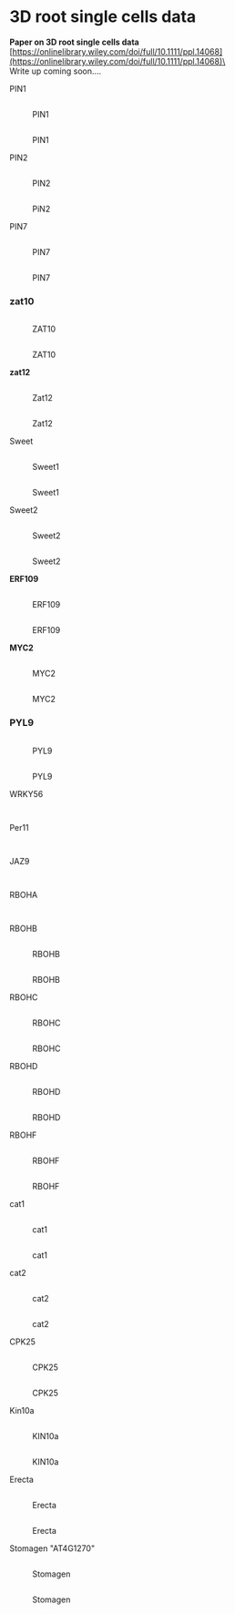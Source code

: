 # 3D root single cells data

**Paper on 3D root single cells data**\
[https://onlinelibrary.wiley.com/doi/full/10.1111/ppl.14068](https://onlinelibrary.wiley.com/doi/full/10.1111/ppl.14068)\
\
Write up coming soon....

PIN1

<div>

<figure><img src="../.gitbook/assets/AT1G73590-PIN1 back.jpg" alt=""><figcaption><p>PIN1</p></figcaption></figure>

 

<figure><img src="../.gitbook/assets/AT1G73590-PIN1 front.jpg" alt=""><figcaption><p>PIN1</p></figcaption></figure>

</div>

PIN2

<div>

<figure><img src="../.gitbook/assets/AT5G57090-PIN2 back.jpg" alt=""><figcaption><p>PIN2</p></figcaption></figure>

 

<figure><img src="../.gitbook/assets/AT5G57090-PIN2 front.jpg" alt=""><figcaption><p>PiN2</p></figcaption></figure>

</div>



PIN7

<div>

<figure><img src="../.gitbook/assets/AT1G23080-PIN7 back (1).jpg" alt=""><figcaption><p>PIN7</p></figcaption></figure>

 

<figure><img src="../.gitbook/assets/AT1G23080-PIN7 front (1).jpg" alt=""><figcaption><p>PIN7</p></figcaption></figure>

</div>

### zat10

<div>

<figure><img src="../.gitbook/assets/AT1G27730-ZAT10 back (2).jpg" alt=""><figcaption><p>ZAT10</p></figcaption></figure>

 

<figure><img src="../.gitbook/assets/AT1G27730-ZAT10 front (3).jpg" alt=""><figcaption><p>ZAT10</p></figcaption></figure>

</div>



**zat12**

<div>

<figure><img src="../.gitbook/assets/AT5G59820-ZAT12 back.jpg" alt=""><figcaption><p>Zat12</p></figcaption></figure>

 

<figure><img src="../.gitbook/assets/AT5G59820-ZAT12 front.jpg" alt=""><figcaption><p>Zat12</p></figcaption></figure>

</div>

Sweet



<div>

<figure><img src="../.gitbook/assets/AT1G21460-SWEET1 back.jpg" alt=""><figcaption><p>Sweet1</p></figcaption></figure>

 

<figure><img src="../.gitbook/assets/AT1G21460-SWEET1 front.jpg" alt=""><figcaption><p>Sweet1</p></figcaption></figure>

</div>

Sweet2

<div>

<figure><img src="../.gitbook/assets/AT3G14770-SWEET2 back.jpg" alt=""><figcaption><p>Sweet2</p></figcaption></figure>

 

<figure><img src="../.gitbook/assets/AT3G14770-SWEET2 front.jpg" alt=""><figcaption><p>Sweet2</p></figcaption></figure>

</div>



**ERF109**



<div>

<figure><img src="../.gitbook/assets/AT4G34410-ERF109 back.jpg" alt=""><figcaption><p>ERF109</p></figcaption></figure>

 

<figure><img src="../.gitbook/assets/AT4G34410-ERF109 front.jpg" alt=""><figcaption><p>ERF109</p></figcaption></figure>

</div>



**MYC2**

<div>

<figure><img src="../.gitbook/assets/AT1G32640-MYC2 back (1).jpg" alt=""><figcaption><p>MYC2</p></figcaption></figure>

 

<figure><img src="../.gitbook/assets/AT1G32640-MYC2 front (1).jpg" alt=""><figcaption><p>MYC2</p></figcaption></figure>

</div>



### PYL9&#x20;

<div>

<figure><img src="../.gitbook/assets/AT1G01360-PYL9 back (1).jpg" alt=""><figcaption><p>PYL9</p></figcaption></figure>

 

<figure><img src="../.gitbook/assets/AT1G01360-PYL9 front (1).jpg" alt=""><figcaption><p>PYL9</p></figcaption></figure>

</div>





WRKY56

<div>

<figure><img src="../.gitbook/assets/AT1G64000-WRKY56 back.jpg" alt=""><figcaption></figcaption></figure>

 

<figure><img src="../.gitbook/assets/AT1G64000-WRKY56 front.jpg" alt=""><figcaption></figcaption></figure>

</div>

Per11

<div>

<figure><img src="../.gitbook/assets/AT1G68850-PER11 back.jpg" alt=""><figcaption></figcaption></figure>

 

<figure><img src="../.gitbook/assets/AT1G68850-PER11 front.jpg" alt=""><figcaption></figcaption></figure>

</div>

JAZ9

<div>

<figure><img src="../.gitbook/assets/AT1G70700-JAZ9 back.jpg" alt=""><figcaption></figcaption></figure>

 

<figure><img src="../.gitbook/assets/AT1G70700-JAZ9 front.jpg" alt=""><figcaption></figcaption></figure>

</div>



RBOHA



<div>

<figure><img src="../.gitbook/assets/AT5G07390-RBOHA back.jpg" alt=""><figcaption></figcaption></figure>

 

<figure><img src="../.gitbook/assets/AT5G07390-RBOHA front.jpg" alt=""><figcaption></figcaption></figure>

</div>



RBOHB



<div>

<figure><img src="../.gitbook/assets/AT1G09090-RBOHB back (1).jpg" alt=""><figcaption><p>RBOHB</p></figcaption></figure>

 

<figure><img src="../.gitbook/assets/AT1G09090-RBOHB front (1).jpg" alt=""><figcaption><p>RBOHB</p></figcaption></figure>

</div>



RBOHC

<div>

<figure><img src="../.gitbook/assets/AT5G51060-RBOHC back.jpg" alt=""><figcaption><p>RBOHC</p></figcaption></figure>

 

<figure><img src="../.gitbook/assets/AT5G51060-RBOHC front.jpg" alt=""><figcaption><p>RBOHC</p></figcaption></figure>

</div>



RBOHD

<div>

<figure><img src="../.gitbook/assets/AT5G47910-RBOHD back.jpg" alt=""><figcaption><p>RBOHD</p></figcaption></figure>

 

<figure><img src="../.gitbook/assets/AT5G47910-RBOHD front.jpg" alt=""><figcaption><p>RBOHD</p></figcaption></figure>

</div>



RBOHF

<div>

<figure><img src="../.gitbook/assets/AT1G64060-RBOHF back (1).jpg" alt=""><figcaption><p>RBOHF</p></figcaption></figure>

 

<figure><img src="../.gitbook/assets/AT1G64060-RBOHF front (1).jpg" alt=""><figcaption><p>RBOHF</p></figcaption></figure>

</div>



cat1

<div>

<figure><img src="../.gitbook/assets/AT1G20630-CAT1 back.jpg" alt=""><figcaption><p>cat1</p></figcaption></figure>

 

<figure><img src="../.gitbook/assets/AT1G20630-CAT1 front.jpg" alt=""><figcaption><p>cat1</p></figcaption></figure>

</div>



cat2

<div>

<figure><img src="../.gitbook/assets/AT4G35090-CAT2 back.jpg" alt=""><figcaption><p>cat2</p></figcaption></figure>

 

<figure><img src="../.gitbook/assets/AT4G35090-CAT2 front.jpg" alt=""><figcaption><p>cat2</p></figcaption></figure>

</div>

CPK25

<div>

<figure><img src="../.gitbook/assets/AT2G35890-CPK25 back.jpg" alt=""><figcaption><p>CPK25</p></figcaption></figure>

 

<figure><img src="../.gitbook/assets/AT2G35890-CPK25 front.jpg" alt=""><figcaption><p>CPK25</p></figcaption></figure>

</div>

Kin10a

<div>

<figure><img src="../.gitbook/assets/AT4G14330-KIN10A back.jpg" alt=""><figcaption><p>KIN10a</p></figcaption></figure>

 

<figure><img src="../.gitbook/assets/AT4G14330-KIN10A front.jpg" alt=""><figcaption><p>KIN10a</p></figcaption></figure>

</div>



Erecta

<div>

<figure><img src="../.gitbook/assets/AT2G26330-ERECTA back.jpg" alt=""><figcaption><p>Erecta</p></figcaption></figure>

 

<figure><img src="../.gitbook/assets/AT2G26330-ERECTA front.jpg" alt=""><figcaption><p>Erecta</p></figcaption></figure>

</div>

Stomagen "AT4G1270"

<div>

<figure><img src="../.gitbook/assets/AT4G12970-EPFL9 back.jpg" alt=""><figcaption><p>Stomagen</p></figcaption></figure>

 

<figure><img src="../.gitbook/assets/AT4G12970-EPFL9 front.jpg" alt=""><figcaption><p>Stomagen</p></figcaption></figure>

</div>

